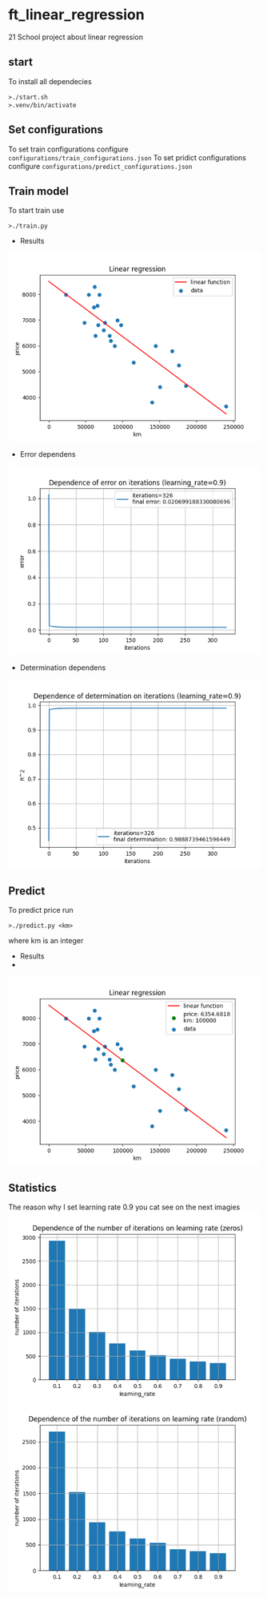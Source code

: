 # ft_linear_regression
21 School project about linear regression
## start
To install all dependecies
```
>./start.sh
>.venv/bin/activate
```
## Set configurations
To set train configurations configure `configurations/train_configurations.json`
To set pridict configurations configure `configurations/predict_configurations.json`
## Train model
To start train use
```
>./train.py
```
* Results

![results](https://github.com/Bazarovinc/ft_linear_regression/blob/master/imagies/lr_train.png)

* Error dependens

![error](https://github.com/Bazarovinc/ft_linear_regression/blob/master/imagies/errors.png)

* Determination dependens

![determination](https://github.com/Bazarovinc/ft_linear_regression/blob/master/imagies/determination.png)

## Predict
To predict price run
```
>./predict.py <km>
```
where km is an integer
* Results
* 
![results_predict](https://github.com/Bazarovinc/ft_linear_regression/blob/master/imagies/lr_predict.png)

## Statistics
The reason why I set learning rate 0.9 you cat see on the next imagies
![zeros](https://github.com/Bazarovinc/ft_linear_regression/blob/master/imagies/stat_zeros.png)
![random](https://github.com/Bazarovinc/ft_linear_regression/blob/master/imagies/stat_random.png)
